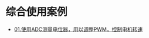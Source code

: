 # 综合使用案例

* [01.使用ADC测量电位器，用以调整PWM，控制电机转速](/Example/MicroPython-zh/03.Comprehensive_Case/01.ADC+PWM)
